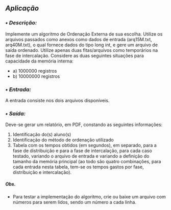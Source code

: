 ## *Aplicação*

### *• Descrição:*

Implemente um algoritmo de Ordenação Externa de sua escolha. Utilize os arquivos passados como anexos
como dados de entrada (arq15M.txt, arq40M.txt), o qual fornece dados do tipo long int, e gere um 
arquivo de saída ordenado. Utilize apenas duas fitas/arquivos como temporários na fase de intercalação. 
Considere as duas seguintes situações para capacidade da memória interna:

- a) 1000000 registros
- b) 10000000 registros

### *• Entrada:*

A entrada consiste nos dois arquivos disponíveis.

### *• Saída:*

Deve-se gerar um relatório, em PDF, constando as seguintes informações:

1. Identificação do(s) aluno(s)
2. Identificação do método de ordenação utilizado
3. Tabela com os tempos obtidos (em segundos), em separado, para a fase de distribuição
e para a fase de intercalação, para cada caso testado, variando o arquivo de entrada e
variando a definição do tamanho da memória principal (ao todo são quatro combinações,
para cada entrada nesta tabela, tem-se os tempos gastos por fase, distribuição e intercalação).

##### Obs.

- Para testar a implementação do algoritmo, crie ou baixe um arquivo com números para serem lidos, sendo um número a cada linha. 
